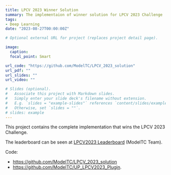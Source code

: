 ```yaml
---
title: LPCV 2023 Winner Solution
summary: The implementaion of winner solution for LPCV 2023 Challenge
tags:
- Deep Learning
date: "2023-08-27T00:00:00Z"

# Optional external URL for project (replaces project detail page).

image:
  caption: 
  focal_point: Smart

url_code: "https://github.com/ModelTC/LPCV_2023_solution"
url_pdf: ""
url_slides: ""
url_video: ""

# Slides (optional).
#   Associate this project with Markdown slides.
#   Simply enter your slide deck's filename without extension.
#   E.g. `slides = "example-slides"` references `content/slides/example-slides.md`.
#   Otherwise, set `slides = ""`.
# slides: example
---
```


This project contains the complete implementation that wins the LPCV 2023 Challenge.

The leaderboard can be seen at [LPCV2023 Leaderboard](https://lpcv.ai/scoreboard/Segmentation23) (ModelTC Team).

Code:
- https://github.com/ModelTC/LPCV_2023_solution
- https://github.com/ModelTC/UP_LPCV2023_Plugin.
